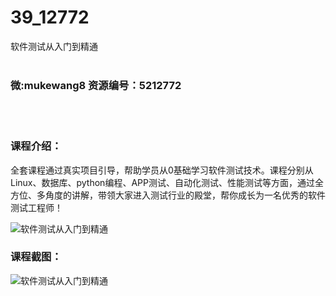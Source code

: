 # 39_12772
软件测试从入门到精通
<br/></br>
<h3>微:mukewang8 资源编号：5212772</h3>
<br/></br>
<h3>课程介绍：</h3>
<p>全套课程通过真实项目引导，帮助学员从0基础学习<a title="查看与 软件测试 相关的文章" target="_blank">软件测试</a>技术。课程分别从Linux、数据库、python编程、APP测试、自动化测试、性能测试等方面，通过全方位、多角度的讲解，带领大家进入测试行业的殿堂，帮你成长为一名优秀的软件测试工程师！</p>
<p><img src="https://www.ko996.com/wp-content/uploads/img/2020/05/2-22.png" alt="软件测试从入门到精通"></p>
<div class="info-desc">
<h3>课程截图：</h3>
<p><img src="https://www.ko996.com/wp-content/uploads/img/2020/05/1-22.png" alt="软件测试从入门到精通"></p>


			
</div>
